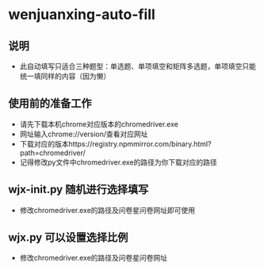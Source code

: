 # wenjuanxing-auto-fill
## 说明
* 此自动填写只适合三种题型：单选题、单项填空和矩阵多选题，单项填空只能统一填同样的内容（因为懒）
## 使用前的准备工作
* 请先下载本机chrome对应版本的chromedriver.exe
* 网址输入chrome://version/查看对应网址
* 下载对应的版本https://registry.npmmirror.com/binary.html?path=chromedriver/
* 记得修改py文件中chromedriver.exe的路径为你下载对应的路径
## wjx-init.py 随机进行选择填写
* 修改chromedriver.exe的路径及问卷星问卷网址即可使用
## wjx.py 可以设置选择比例
* 修改chromedriver.exe的路径及问卷星问卷网址
